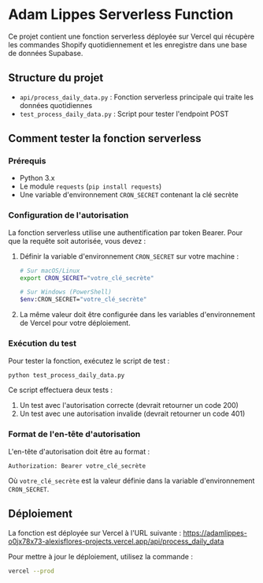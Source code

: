 # Adam Lippes Serverless Function

Ce projet contient une fonction serverless déployée sur Vercel qui récupère les commandes Shopify quotidiennement et les enregistre dans une base de données Supabase.

## Structure du projet

- `api/process_daily_data.py` : Fonction serverless principale qui traite les données quotidiennes
- `test_process_daily_data.py` : Script pour tester l'endpoint POST

## Comment tester la fonction serverless

### Prérequis

- Python 3.x
- Le module `requests` (`pip install requests`)
- Une variable d'environnement `CRON_SECRET` contenant la clé secrète

### Configuration de l'autorisation

La fonction serverless utilise une authentification par token Bearer. Pour que la requête soit autorisée, vous devez :

1. Définir la variable d'environnement `CRON_SECRET` sur votre machine :

   ```bash
   # Sur macOS/Linux
   export CRON_SECRET="votre_clé_secrète"
   
   # Sur Windows (PowerShell)
   $env:CRON_SECRET="votre_clé_secrète"
   ```

2. La même valeur doit être configurée dans les variables d'environnement de Vercel pour votre déploiement.

### Exécution du test

Pour tester la fonction, exécutez le script de test :

```bash
python test_process_daily_data.py
```

Ce script effectuera deux tests :
1. Un test avec l'autorisation correcte (devrait retourner un code 200)
2. Un test avec une autorisation invalide (devrait retourner un code 401)

### Format de l'en-tête d'autorisation

L'en-tête d'autorisation doit être au format :

```
Authorization: Bearer votre_clé_secrète
```

Où `votre_clé_secrète` est la valeur définie dans la variable d'environnement `CRON_SECRET`.

## Déploiement

La fonction est déployée sur Vercel à l'URL suivante :
https://adamlippes-o0jx78x73-alexisflores-projects.vercel.app/api/process_daily_data

Pour mettre à jour le déploiement, utilisez la commande :

```bash
vercel --prod
``` 